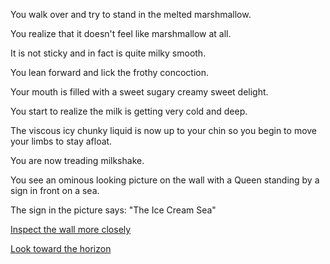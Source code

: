You walk over and try to stand in the melted marshmallow.

You realize that it doesn't feel like marshmallow at all. 

It is not sticky and in fact is quite milky smooth. 

You lean forward and lick the frothy concoction.

Your mouth is filled with a sweet sugary creamy sweet delight.

You start to realize the milk is getting very cold and deep.

The viscous icy chunky liquid is now up to your chin so you begin to move your limbs to stay afloat.

You are now treading milkshake. 

You see an ominous looking picture on the wall with a Queen standing by a sign in front on a sea.

The sign in the picture says: "The Ice Cream Sea"

[Inspect the wall more closely](wall/queen_portrait.md)

[Look toward the horizon](horizon/milkshake_everywhere.md)

